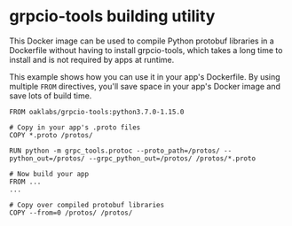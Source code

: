 # grpcio-tools building utility

This Docker image can be used to compile Python protobuf libraries in
a Dockerfile without having to install grpcio-tools, which takes a
long time to install and is not required by apps at runtime.

This example shows how you can use it in your app's Dockerfile. By
using multiple `FROM` directives, you'll save space in your app's
Docker image and save lots of build time.

```
FROM oaklabs/grpcio-tools:python3.7.0-1.15.0

# Copy in your app's .proto files
COPY *.proto /protos/

RUN python -m grpc_tools.protoc --proto_path=/protos/ --python_out=/protos/ --grpc_python_out=/protos/ /protos/*.proto

# Now build your app
FROM ...
...

# Copy over compiled protobuf libraries
COPY --from=0 /protos/ /protos/
```
